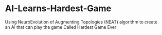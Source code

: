 # AI-Learns-Hardest-Game
Using NeuroEvolution of Augmenting Topologies (NEAT) algorithm to create an AI that can play the game Called Hardest Game Ever
